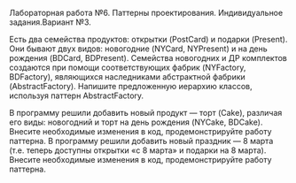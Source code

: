 Лабораторная работа №6. Паттерны проектирования. 
Индивидуальное задания.Вариант №3. 

Есть два семейства продуктов: открытки (PostCard) и подарки 
(Present). Они бывают двух видов: новогодние (NYCard, NYPresent) и на 
день рождения (BDCard, BDPresent). Семейства новогодних и ДР комплектов 
создаются при помощи соответствующих фабрик (NYFactory, BDFactory), 
являющихся наследниками абстрактной фабрики (AbstractFactory). Напишите 
предложенную иерархию классов, используя паттерн AbstractFactory.

В программу решили добавить новый продукт — торт (Cake), различая его виды:
новогодний и торт на день рождения (NYCake, BDCake). Внесите необходимые изменения в
код, продемонстрируйте работу паттерна.
В программу решили добавить новый праздник — 8 марта (т.е. теперь доступны
открытки «с 8 марта» и подарки на 8 марта). Внесите необходимые изменения в код,
продемонстрируйте работу паттерна.
